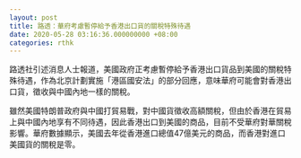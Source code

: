 ```yaml
---
layout: post
title: 路透：華府考慮暫停給予香港出口貨的關稅特殊待遇
date: 2020-05-28 03:16:36.000000000 +08:00
categories: rthk
---
```


路透社引述消息人士報道，美國政府正考慮暫停給予香港出口貨品到美國的關稅特殊待遇，作為北京計劃實施「港區國安法」的部分回應，意味華府可能會對香港出口貨，徵收與中國內地一樣的關稅。

雖然美國特朗普政府與中國打貿易戰，對中國貨徵收高額關稅，但由於香港在貿易上與中國內地享有不同待遇，因此香港出口到美國的商品，目前不受華府對華關稅影響。華府數據顯示，美國去年從香港進口總值47億美元的商品，而香港對進口美國貨的關稅是零。
